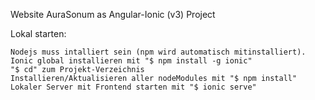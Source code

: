 Website AuraSonum as Angular-Ionic (v3) Project


Lokal starten:

    Nodejs muss intalliert sein (npm wird automatisch mitinstalliert).
    Ionic global installieren mit "$ npm install -g ionic"
    "$ cd" zum Projekt-Verzeichnis
    Installieren/Aktualisieren aller nodeModules mit "$ npm install"
    Lokaler Server mit Frontend starten mit "$ ionic serve"
